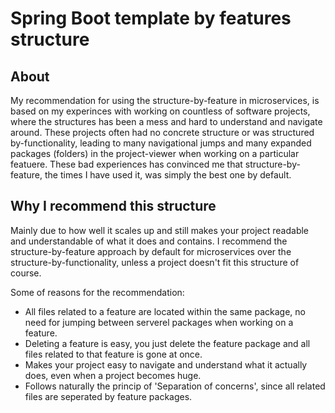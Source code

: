 # Spring Boot template by features structure


## About
My recommendation for using the structure-by-feature in microservices, is based on my experinces with working on countless of software projects, where the structures has been a mess and hard to understand and navigate around. These projects often had no concrete structure or was structured by-functionality, leading to many navigational jumps and many expanded packages (folders) in the project-viewer when working on a particular featuere. These bad experiences has convinced me that structure-by-feature, the times I have used it, was simply the best one by default.


## Why I recommend this structure

Mainly due to how well it scales up and still makes your project readable and understandable of what it does and contains.
I recommend the structure-by-feature approach by default for microservices over the structure-by-functionality, unless a project doesn't fit this structure of course. 

Some of reasons for the recommendation:

- All files related to a feature are located within the same package, no need for jumping between serverel packages when working on a feature.
- Deleting a feature is easy, you just delete the feature package and all files related to that feature is gone at once.
- Makes your project easy to navigate and understand what it actually does, even when a project becomes huge.
- Follows naturally the princip of 'Separation of concerns', since all related files are seperated by feature packages.

